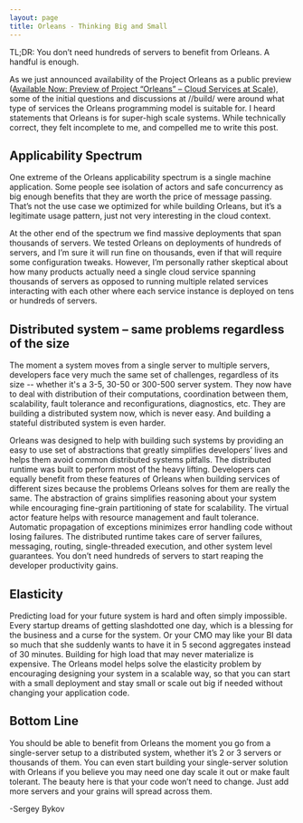 ```yaml
---
layout: page
title: Orleans - Thinking Big and Small
---
```




TL;DR: You don’t need hundreds of servers to benefit from Orleans. A handful is enough.

As we just announced availability of the Project Orleans as a public preview ([Available Now: Preview of Project “Orleans” – Cloud Services at Scale](http://blogs.msdn.com/b/dotnet/archive/2014/04/02/available-now-preview-of-project-orleans-cloud-services-at-scale.aspx)), some of the initial questions and discussions at //build/ were around what type of services the Orleans programming model is suitable for. I heard statements that Orleans is for super-high scale systems. While technically correct, they felt incomplete to me, and compelled me to write this post.

## Applicability Spectrum

One extreme of the Orleans applicability spectrum is a single machine application. Some people see isolation of actors and safe concurrency as big enough benefits that they are worth the price of message passing. That’s not the use case we optimized for while building Orleans, but it’s a legitimate usage pattern, just not very interesting in the cloud context.

At the other end of the spectrum we find massive deployments that span thousands of servers. We tested Orleans on deployments of hundreds of servers, and I’m sure it will run fine on thousands, even if that will require some configuration tweaks. However, I’m personally rather skeptical about how many products actually need a single cloud service spanning thousands of servers as opposed to running multiple related services interacting with each other where each service instance is deployed on tens or hundreds of servers.

## Distributed system – same problems regardless of the size

The moment a system moves from a single server to multiple servers, developers face very much the same set of challenges, regardless of its size -- whether it's a 3-5, 30-50 or 300-500 server system. They now have to deal with distribution of their computations, coordination between them, scalability, fault tolerance and reconfigurations, diagnostics, etc. They are building a distributed system now, which is never easy. And building a stateful distributed system is even harder.

Orleans was designed to help with building such systems by providing an easy to use set of abstractions that greatly simplifies developers’ lives and helps them avoid common distributed systems pitfalls. The distributed runtime was built to perform most of the heavy lifting. Developers can equally benefit from these features of Orleans when building services of different sizes because the problems Orleans solves for them are really the same. The abstraction of grains simplifies reasoning about your system while encouraging fine-grain partitioning of state for scalability. The virtual actor feature helps with resource management and fault tolerance. Automatic propagation of exceptions minimizes error handling code without losing failures. The distributed runtime takes care of server failures, messaging, routing, single-threaded execution, and other system level guarantees. You don’t need hundreds of servers to start reaping the developer productivity gains.

## Elasticity

Predicting load for your future system is hard and often simply impossible. Every startup dreams of getting slashdotted one day, which is a blessing for the business and a curse for the system. Or your CMO may like your BI data so much that she suddenly wants to have it in 5 second aggregates instead of 30 minutes. Building for high load that may never materialize is expensive. The Orleans model helps solve the elasticity problem by encouraging designing your system in a scalable way, so that you can start with a small deployment and stay small or scale out big if needed without changing your application code.

## Bottom Line
You should be able to benefit from Orleans the moment you go from a single-server setup to a distributed system, whether it’s 2 or 3 servers or thousands of them. You can even start building your single-server solution with Orleans if you believe you may need one day scale it out or make fault tolerant. The beauty here is that your code won’t need to change. Just add more servers and your grains will spread across them.

 -Sergey Bykov
